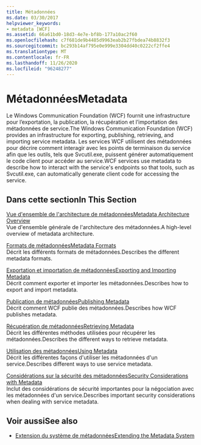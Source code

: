 ```yaml
---
title: Métadonnées
ms.date: 03/30/2017
helpviewer_keywords:
- metadata [WCF]
ms.assetid: 66a61bd0-18d3-4e7e-bf8b-177a10ac2f60
ms.openlocfilehash: c7f681de9b4485d9963eab2b27fbdea74b8832f3
ms.sourcegitcommit: bc293b14af795e0e999e3304dd40c0222cf2ffe4
ms.translationtype: MT
ms.contentlocale: fr-FR
ms.lasthandoff: 11/26/2020
ms.locfileid: "96248277"
---
```

# <a name="metadata"></a><span data-ttu-id="26f99-102">Métadonnées</span><span class="sxs-lookup"><span data-stu-id="26f99-102">Metadata</span></span>

<span data-ttu-id="26f99-103">Le Windows Communication Foundation (WCF) fournit une infrastructure pour l’exportation, la publication, la récupération et l’importation des métadonnées de service.</span><span class="sxs-lookup"><span data-stu-id="26f99-103">The Windows Communication Foundation (WCF) provides an infrastructure for exporting, publishing, retrieving, and importing service metadata.</span></span> <span data-ttu-id="26f99-104">Les services WCF utilisent des métadonnées pour décrire comment interagir avec les points de terminaison du service afin que les outils, tels que Svcutil.exe, puissent générer automatiquement le code client pour accéder au service.</span><span class="sxs-lookup"><span data-stu-id="26f99-104">WCF services use metadata to describe how to interact with the service's endpoints so that tools, such as Svcutil.exe, can automatically generate client code for accessing the service.</span></span>  
  
## <a name="in-this-section"></a><span data-ttu-id="26f99-105">Dans cette section</span><span class="sxs-lookup"><span data-stu-id="26f99-105">In This Section</span></span>  

 [<span data-ttu-id="26f99-106">Vue d'ensemble de l'architecture de métadonnées</span><span class="sxs-lookup"><span data-stu-id="26f99-106">Metadata Architecture Overview</span></span>](metadata-architecture-overview.md)  
 <span data-ttu-id="26f99-107">Vue d'ensemble générale de l'architecture des métadonnées.</span><span class="sxs-lookup"><span data-stu-id="26f99-107">A high-level overview of metadata architecture.</span></span>  
  
 [<span data-ttu-id="26f99-108">Formats de métadonnées</span><span class="sxs-lookup"><span data-stu-id="26f99-108">Metadata Formats</span></span>](metadata-formats.md)  
 <span data-ttu-id="26f99-109">Décrit les différents formats de métadonnées.</span><span class="sxs-lookup"><span data-stu-id="26f99-109">Describes the different metadata formats.</span></span>  
  
 [<span data-ttu-id="26f99-110">Exportation et importation de métadonnées</span><span class="sxs-lookup"><span data-stu-id="26f99-110">Exporting and Importing Metadata</span></span>](exporting-and-importing-metadata.md)  
 <span data-ttu-id="26f99-111">Décrit comment exporter et importer les métadonnées.</span><span class="sxs-lookup"><span data-stu-id="26f99-111">Describes how to export and import metadata.</span></span>  
  
 [<span data-ttu-id="26f99-112">Publication de métadonnées</span><span class="sxs-lookup"><span data-stu-id="26f99-112">Publishing Metadata</span></span>](publishing-metadata.md)  
 <span data-ttu-id="26f99-113">Décrit comment WCF publie des métadonnées.</span><span class="sxs-lookup"><span data-stu-id="26f99-113">Describes how WCF publishes metadata.</span></span>  
  
 [<span data-ttu-id="26f99-114">Récupération de métadonnées</span><span class="sxs-lookup"><span data-stu-id="26f99-114">Retrieving Metadata</span></span>](retrieving-metadata.md)  
 <span data-ttu-id="26f99-115">Décrit les différentes méthodes utilisées pour récupérer les métadonnées.</span><span class="sxs-lookup"><span data-stu-id="26f99-115">Describes the different ways to retrieve metadata.</span></span>  
  
 [<span data-ttu-id="26f99-116">Utilisation des métadonnées</span><span class="sxs-lookup"><span data-stu-id="26f99-116">Using Metadata</span></span>](using-metadata.md)  
 <span data-ttu-id="26f99-117">Décrit les différentes façons d'utiliser les métadonnées d'un service.</span><span class="sxs-lookup"><span data-stu-id="26f99-117">Describes different ways to use service metadata.</span></span>  
  
 [<span data-ttu-id="26f99-118">Considérations sur la sécurité des métadonnées</span><span class="sxs-lookup"><span data-stu-id="26f99-118">Security Considerations with Metadata</span></span>](security-considerations-with-metadata.md)  
 <span data-ttu-id="26f99-119">Inclut des considérations de sécurité importantes pour la négociation avec les métadonnées d'un service.</span><span class="sxs-lookup"><span data-stu-id="26f99-119">Describes important security considerations when dealing with service metadata.</span></span>  
  
## <a name="see-also"></a><span data-ttu-id="26f99-120">Voir aussi</span><span class="sxs-lookup"><span data-stu-id="26f99-120">See also</span></span>

- [<span data-ttu-id="26f99-121">Extension du système de métadonnées</span><span class="sxs-lookup"><span data-stu-id="26f99-121">Extending the Metadata System</span></span>](../extending/extending-the-metadata-system.md)
